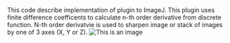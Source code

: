 This code describe implementation of plugin to ImageJ. This plugin uses finite difference coefficents to calculate n-th order derivative from discrete function. N-th order derivatvie is used to sharpen image or stack of images by one of 3 axes (X, Y or Z).
![This is an image](https://ibb.co/HH7MjGn)

